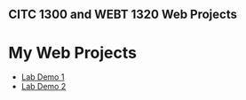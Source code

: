 ## CITC 1300 and WEBT 1320 Web Projects

<h1>My Web Projects</h1>

<ul>
    <li><a href="LabDemo1/index.html">Lab Demo 1</a>
    <li><a href="LabDemo2/index.html">Lab Demo 2</a>
</ul>